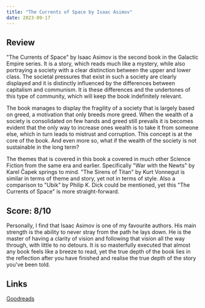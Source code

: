 ```yaml
---
title: "The Currents of Space by Isaac Asimov"
date: 2023-09-17
---
```

## Review
"The Currents of Space" by Isaac Asimov is the second book in the Galactic Empire series. It is a story, which reads much like a mystery, while also portraying a society with a clear distinction between the upper and lower class. The societal pressures that exist in such a society are clearly displayed and it is distinctly influenced by the differences between capitalism and communism. It is these differences and the undertones of this type of community, which will keep the book indefinitely relevant.

The book manages to display the fragility of a society that is largely based on greed, a motivation that only breeds more greed. When the wealth of a society is consolidated on few hands and greed still prevails it is becomes evident that the only way to increase ones wealth is to take it from someone else, which in turn leads to mistrust and corruption. This concept is at the core of the book. And even more so, what if the wealth of the society is not sustainable in the long term?

The themes that is covered in this book a covered in much other Science Fiction from the same era and earlier. Specifically "War with the Newts" by Karel Čapek springs to mind. "The Sirens of Titan" by Kurt Vonnegut is similar in terms of theme and story, yet not in terms of style. Also a comparison to "Ubik" by Philip K. Dick could be mentioned, yet this "The Currents of Space" is more straight-forward. 

## Score: 8/10
Personally, I find that Isaac Asimov is one of my favourite authors. His main strength is the ability to never stray from the path he lays down. He is the master of having a clarity of vision and following that vision all the way through, with little to no detours. It is so masterfully executed that almost any book feels like a breeze to read, yet the true depth of the book lies in the reflection after you have finished and realise the true depth of the story you've been told.

## Links
[Goodreads](https://www.goodreads.com/book/show/85434)